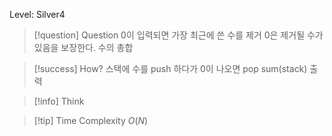 Level: Silver4

> [!question] Question
> 0이 입력되면 가장 최근에 쓴 수를 제거
> 0은 제거될 수가 있음을 보장한다.
> 수의 총합

> [!success] How?
> 스택에 수를 push 하다가 0이 나오면 pop
> sum(stack) 출력

> [!info] Think

> [!tip] Time Complexity
> $O(N)$
